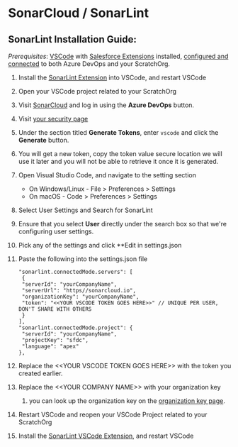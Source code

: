 # SonarCloud / SonarLint

## SonarLint Installation Guide:

_Prerequisites_: [VSCode](https://code.visualstudio.com/) with [Salesforce Extensions](https://marketplace.visualstudio.com/items?itemName=salesforce.salesforcedx-vscode) installed, [configured and connected](https://trailhead.salesforce.com/en/content/learn/projects/quickstart-vscode-salesforce) to both Azure DevOps and your ScratchOrg.

1. Install the [SonarLint Extension](https://marketplace.visualstudio.com/items?itemName=SonarSource.sonarlint-vscode) into VSCode, and restart VSCode
2. Open your VSCode project related to your ScratchOrg
3. Visit [SonarCloud](https://sonarcloud.io/) and log in using the **Azure DevOps** button.
4. Visit [your security page](https://sonarcloud.io/account/security/)
5. Under the section titled **Generate Tokens**, enter `vscode` and click the **Generate** button.
6. You will get a new token, copy the token value secure location we will use it later and you will not be able to retrieve it once it is generated.
7. Open Visual Studio Code, and navigate to the setting section
   * On Windows/Linux - File &gt; Preferences &gt; Settings
   * On macOS - Code &gt; Preferences &gt; Settings
8. Select User Settings and Search for SonarLint
9. Ensure that you select **User** directly under the search box so that we're configuring user settings.
10. Pick any of the settings and click \*\*Edit in settings.json
11. Paste the following into the settings.json file

    ```text
    "sonarlint.connectedMode.servers": [
     {
     "serverId": "yourCompanyName", 
     "serverUrl": "https//sonarcloud.io", 
     "organizationKey": "yourCompanyName",
     "token": "<<YOUR VSCODE TOKEN GOES HERE>>" // UNIQUE PER USER, DON'T SHARE WITH OTHERS
     }
    ],
    "sonarlint.connectedMode.project": {
     "serverId": "yourCompanyName",
     "projectKey": "sfdc",
     "language": "apex"
    },
    ```

12. Replace the &lt;&lt;YOUR VSCODE TOKEN GOES HERE&gt;&gt; with the token you created earlier.
13. Replace the &lt;&lt;YOUR COMPANY NAME&gt;&gt; with your organization key 
    1. you can look up the organization key on the [organization key page](https://sonarcloud.io/account/organizations).
14. Restart VSCode and reopen your VSCode Project related to your ScratchOrg
15. Install the [SonarLint VSCode Extension](https://marketplace.visualstudio.com/items?itemName=SonarSource.sonarlint-vscode), and restart VSCode








